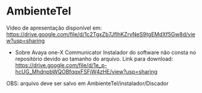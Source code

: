 # AmbienteTel


Video de apresentação disponível em: https://drive.google.com/file/d/1c2TgxZb7JflhKZrvNeS9tgEMdXf5Gw8d/view?usp=sharing

- Sobre Avaya one-X Communicator
Instalador do software não consta no repositório devido ao tamanho do arquivo.
Link para download: https://drive.google.com/file/d/1e_p-hcUG_MhdnpbWQOBfqqxFSFjW4zHE/view?usp=sharing

OBS: arquivo deve ser salvo em AmbienteTel/instalador/Discador
 
